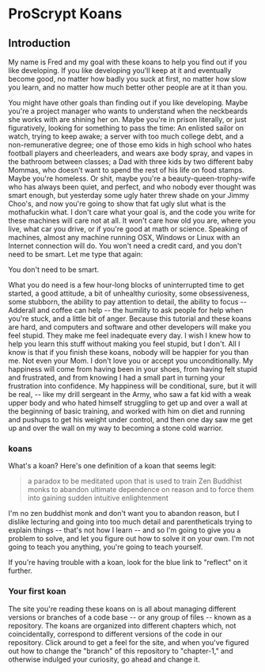# ProScrypt Koans

## Introduction

My name is Fred and my goal with these koans to help you find out if you like developing. If you like developing you'll keep at it and eventually become good, no matter how badly you suck at first, no matter how slow you learn, and no matter how much better other people are at it than you.

You might have other goals than finding out if you like developing. Maybe you're a project manager who wants to understand when the neckbeards she works with are shining her on. Maybe you're in prison literally, or just figuratively, looking for something to pass the time: An enlisted sailor on watch, trying to keep awake; a server with too much college debt, and a non-remunerative degree; one of those emo kids in high school who hates football players and cheerleaders, and wears axe body spray, and vapes in the bathroom between classes; a Dad with three kids by two different baby Mommas, who doesn't want to spend the rest of his life on food stamps. Maybe you're homeless. Or shit, maybe you're a beauty-queen-trophy-wife who has always been quiet, and perfect, and who nobody ever thought was smart enough, but yesterday some ugly hater threw shade on your Jimmy Choo's, and now you're going to show that fat ugly slut what is the mothafuckin what. I don't care what your goal is, and the code you write for these machines will care not at all. It won't care how old you are, where you live, what car you drive, or if you're good at math or science. Speaking of machines, almost any machine running OSX, Windows or Linux with an Internet connection will do. You won't need a credit card, and you don't need to be smart. Let me type that again:

You don't need to be smart.

What you do need is a few hour-long blocks of uninterrupted time to get started, a good attitude, a bit of unhealthy curiosity, some obsessiveness, some stubborn, the ability to pay attention to detail, the ability to focus -- Adderall and coffee can help -- the humility to ask people for help when you're stuck, and a little bit of anger. Because this tutorial and these koans are hard, and computers and software and other developers will make you feel stupid. They make me feel inadequate every day. I wish I knew how to help you learn this stuff without making you feel stupid, but I don't. All I know is that if you finish these koans, nobody will be happier for you than me. Not even your Mom. I don't love you or accept you unconditionally. My happiness will come from having been in your shoes, from having felt stupid and frustrated, and from knowing I had a small part in turning your frustration into confidence. My happiness will be conditional, sure, but it will be real, -- like my drill sergeant in the Army, who saw a fat kid with a weak upper body and who hated himself struggling to get up and over a wall at the beginning of basic training, and worked with him on diet and running and pushups to get his weight under control, and then one day saw me get up and over the wall on my way to becoming a stone cold warrior.

### koans

What's a koan? Here's one definition of a koan that seems legit:

> a paradox to be meditated upon that is used to train Zen Buddhist monks to abandon ultimate dependence on reason and to force them into gaining sudden intuitive enlightenment

I'm no zen buddhist monk and don't want you to abandon reason, but I dislike lecturing and going into too much detail and parentheticals trying to explain things -- that's not how I learn -- and so I'm going to give you a problem to solve, and let you figure out how to solve it on your own. I'm not going to teach you anything, you're going to teach yourself.

If you're having trouble with a koan, look for the blue link to "reflect" on it further.

### Your first koan

The site you're reading these koans on is all about managing different versions or branches of a code base -- or any group of files -- known as a repository. The koans are organized into different chapters which, not coincidentally, correspond to different versions of the code in our repository. Click around to get a feel for the site, and when you've figured out how to change the "branch" of this repository to "chapter-1," and otherwise indulged your curiosity, go ahead and change it.  
